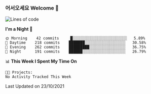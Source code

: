 ### 어서오세요 Welcome 👋

<!--START_SECTION:waka-->
![Lines of code](https://img.shields.io/badge/From%20Hello%20World%20I%27ve%20Written-455550%20lines%20of%20code-blue)

**I'm a Night 🦉** 

```text
🌞 Morning    42 commits     █░░░░░░░░░░░░░░░░░░░░░░░░   5.89% 
🌆 Daytime    218 commits    ███████░░░░░░░░░░░░░░░░░░   30.58% 
🌃 Evening    262 commits    █████████░░░░░░░░░░░░░░░░   36.75% 
🌙 Night      191 commits    ██████░░░░░░░░░░░░░░░░░░░   26.79%

```


📊 **This Week I Spent My Time On** 

```text
🐱‍💻 Projects: 
No Activity Tracked This Week

```


 Last Updated on 23/10/2021
<!--END_SECTION:waka-->
